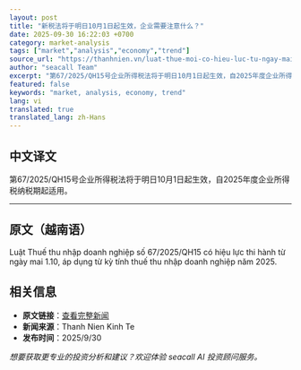 ```yaml
---
layout: post
title: "新税法将于明日10月1日起生效，企业需要注意什么？"
date: 2025-09-30 16:22:03 +0700
category: market-analysis
tags: ["market","analysis","economy","trend"]
source_url: "https://thanhnien.vn/luat-thue-moi-co-hieu-luc-tu-ngay-mai-110-doanh-nghiep-can-luu-y-gi-185250930181919029.htm"
author: "seacall Team"
excerpt: "第67/2025/QH15号企业所得税法将于明日10月1日起生效，自2025年度企业所得税纳税期起适用。..."
featured: false
keywords: "market, analysis, economy, trend"
lang: vi
translated: true
translated_lang: zh-Hans
---
```


## 中文译文

第67/2025/QH15号企业所得税法将于明日10月1日起生效，自2025年度企业所得税纳税期起适用。

---

## 原文（越南语）

Luật Thuế thu nhập doanh nghiệp số 67/2025/QH15 c&oacute; hiệu lực thi h&agrave;nh từ ng&agrave;y mai 1.10, &aacute;p dụng từ kỳ t&iacute;nh thuế thu nhập doanh nghiệp năm 2025.

## 相关信息

- **原文链接**：[查看完整新闻](https://thanhnien.vn/luat-thue-moi-co-hieu-luc-tu-ngay-mai-110-doanh-nghiep-can-luu-y-gi-185250930181919029.htm)
- **新闻来源**：Thanh Nien Kinh Te
- **发布时间**：2025/9/30

*想要获取更专业的投资分析和建议？欢迎体验 seacall AI 投资顾问服务。*
